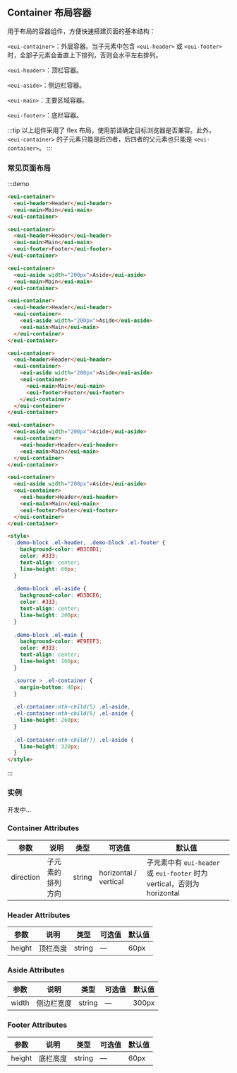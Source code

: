 <style>
  .demo-block .el-header, .demo-block .el-footer {
    background-color: #B3C0D1;
    color: #333;
    line-height: 60px;
  }
  
  .demo-block .el-aside {
    color: #333;
  }
  
  .demo-container {
    .el-header, .el-footer {
      text-align: center;
    }
  
    .el-aside {
      background-color: #D3DCE6;
      text-align: center;
      line-height: 200px;
    }
  
    .el-main {
      background-color: #E9EEF3;
      color: #333;
      text-align: center;
      line-height: 160px;
    }
    
    .source > .el-container {
      margin-bottom: 40px;
    
      &:nth-child(5) .el-aside,
      &:nth-child(6) .el-aside {
        line-height: 260px;
      }

      &:nth-child(7) .el-aside {
        line-height: 320px;
      }
    }
  }
</style>

<script>
  export default {
    data() {
      const item = {
        date: '2016-05-02',
        name: '王小虎',
        address: '上海市普陀区金沙江路 1518 弄'
      };
      return {
        tableData: Array(20).fill(item)
      }
    }
  };
</script>

## Container 布局容器
用于布局的容器组件，方便快速搭建页面的基本结构：

`<eui-container>`：外层容器。当子元素中包含 `<eui-header>` 或 `<eui-footer>` 时，全部子元素会垂直上下排列，否则会水平左右排列。

`<eui-header>`：顶栏容器。

`<eui-aside>`：侧边栏容器。

`<eui-main>`：主要区域容器。

`<eui-footer>`：底栏容器。

:::tip
以上组件采用了 flex 布局，使用前请确定目标浏览器是否兼容。此外，`<eui-container>` 的子元素只能是后四者，后四者的父元素也只能是 `<eui-container>`。
:::

### 常见页面布局

:::demo
```html
<eui-container>
  <eui-header>Header</eui-header>
  <eui-main>Main</eui-main>
</eui-container>

<eui-container>
  <eui-header>Header</eui-header>
  <eui-main>Main</eui-main>
  <eui-footer>Footer</eui-footer>
</eui-container>

<eui-container>
  <eui-aside width="200px">Aside</eui-aside>
  <eui-main>Main</eui-main>
</eui-container>

<eui-container>
  <eui-header>Header</eui-header>
  <eui-container>
    <eui-aside width="200px">Aside</eui-aside>
    <eui-main>Main</eui-main>
  </eui-container>
</eui-container>

<eui-container>
  <eui-header>Header</eui-header>
  <eui-container>
    <eui-aside width="200px">Aside</eui-aside>
    <eui-container>
      <eui-main>Main</eui-main>
      <eui-footer>Footer</eui-footer>
    </eui-container>
  </eui-container>
</eui-container>

<eui-container>
  <eui-aside width="200px">Aside</eui-aside>
  <eui-container>
    <eui-header>Header</eui-header>
    <eui-main>Main</eui-main>
  </eui-container>
</eui-container>

<eui-container>
  <eui-aside width="200px">Aside</eui-aside>
  <eui-container>
    <eui-header>Header</eui-header>
    <eui-main>Main</eui-main>
    <eui-footer>Footer</eui-footer>
  </eui-container>
</eui-container>

<style>
  .demo-block .el-header, .demo-block .el-footer {
    background-color: #B3C0D1;
    color: #333;
    text-align: center;
    line-height: 60px;
  }
  
  .demo-block .el-aside {
    background-color: #D3DCE6;
    color: #333;
    text-align: center;
    line-height: 200px;
  }
  
  .demo-block .el-main {
    background-color: #E9EEF3;
    color: #333;
    text-align: center;
    line-height: 160px;
  }

  .source > .el-container {
    margin-bottom: 40px;
  }
  
  .el-container:nth-child(5) .el-aside,
  .el-container:nth-child(6) .el-aside {
    line-height: 260px;
  }
  
  .el-container:nth-child(7) .el-aside {
    line-height: 320px;
  }
</style>
```
:::

### 实例

开发中...

<!-- :::demo
```html
<eui-container style="height: 500px; border: 1px solid #eee">
  <eui-aside width="200px" style="background-color: rgb(238, 241, 246)">
    <eui-menu :default-openeds="['1', '3']">
      <eui-submenu index="1">
        <template slot="title"><i class="el-icon-message"></i>导航一</template>
        <eui-menu-item-group>
          <template slot="title">分组一</template>
          <eui-menu-item index="1-1">选项1</eui-menu-item>
          <eui-menu-item index="1-2">选项2</eui-menu-item>
        </eui-menu-item-group>
        <eui-menu-item-group title="分组2">
          <eui-menu-item index="1-3">选项3</eui-menu-item>
        </eui-menu-item-group>
        <eui-submenu index="1-4">
          <template slot="title">选项4</template>
          <eui-menu-item index="1-4-1">选项4-1</eui-menu-item>
        </eui-submenu>
      </eui-submenu>
      <eui-submenu index="2">
        <template slot="title"><i class="el-icon-menu"></i>导航二</template>
        <eui-menu-item-group>
          <template slot="title">分组一</template>
          <eui-menu-item index="2-1">选项1</eui-menu-item>
          <eui-menu-item index="2-2">选项2</eui-menu-item>
        </eui-menu-item-group>
        <eui-menu-item-group title="分组2">
          <eui-menu-item index="2-3">选项3</eui-menu-item>
        </eui-menu-item-group>
        <eui-submenu index="2-4">
          <template slot="title">选项4</template>
          <eui-menu-item index="2-4-1">选项4-1</eui-menu-item>
        </eui-submenu>
      </eui-submenu>
      <eui-submenu index="3">
        <template slot="title"><i class="el-icon-setting"></i>导航三</template>
        <eui-menu-item-group>
          <template slot="title">分组一</template>
          <eui-menu-item index="3-1">选项1</eui-menu-item>
          <eui-menu-item index="3-2">选项2</eui-menu-item>
        </eui-menu-item-group>
        <eui-menu-item-group title="分组2">
          <eui-menu-item index="3-3">选项3</eui-menu-item>
        </eui-menu-item-group>
        <eui-submenu index="3-4">
          <template slot="title">选项4</template>
          <eui-menu-item index="3-4-1">选项4-1</eui-menu-item>
        </eui-submenu>
      </eui-submenu>
    </eui-menu>
  </eui-aside>
  
  <eui-container>
    <eui-header style="text-align: right; font-size: 12px">
      <eui-dropdown>
        <i class="el-icon-setting" style="margin-right: 15px"></i>
        <eui-dropdown-menu slot="dropdown">
          <eui-dropdown-item>查看</eui-dropdown-item>
          <eui-dropdown-item>新增</eui-dropdown-item>
          <eui-dropdown-item>删除</eui-dropdown-item>
        </eui-dropdown-menu>
      </eui-dropdown>
      <span>王小虎</span>
    </eui-header>
    
    <eui-main>
      <eui-table :data="tableData">
        <eui-table-column prop="date" labeui="日期" width="140">
        </eui-table-column>
        <eui-table-column prop="name" labeui="姓名" width="120">
        </eui-table-column>
        <eui-table-column prop="address" labeui="地址">
        </eui-table-column>
      </eui-table>
    </eui-main>
  </eui-container>
</eui-container>

<style>
  .demo-block .el-header {
    background-color: #B3C0D1;
    color: #333;
    line-height: 60px;
  }
  
  .demo-block .el-aside {
    color: #333;
  }
</style>

<script>
  export default {
    data() {
      const item = {
        date: '2016-05-02',
        name: '王小虎',
        address: '上海市普陀区金沙江路 1518 弄'
      };
      return {
        tableData: Array(20).fill(item)
      }
    }
  };
</script>
```
::: -->

### Container Attributes
| 参数    | 说明     | 类型    | 可选值      | 默认值 |
|---------|----------|---------|-------------|--------|
| direction | 子元素的排列方向 | string | horizontal / vertical | 子元素中有 `eui-header` 或 `eui-footer` 时为 vertical，否则为 horizontal |

### Header Attributes
| 参数    | 说明     | 类型    | 可选值      | 默认值 |
|---------|----------|---------|-------------|--------|
| height | 顶栏高度 | string | — | 60px |

### Aside Attributes
| 参数    | 说明     | 类型    | 可选值      | 默认值 |
|---------|----------|---------|-------------|--------|
| width | 侧边栏宽度 | string | — | 300px |

### Footer Attributes
| 参数    | 说明     | 类型    | 可选值      | 默认值 |
|---------|----------|---------|-------------|--------|
| height | 底栏高度 | string | — | 60px |